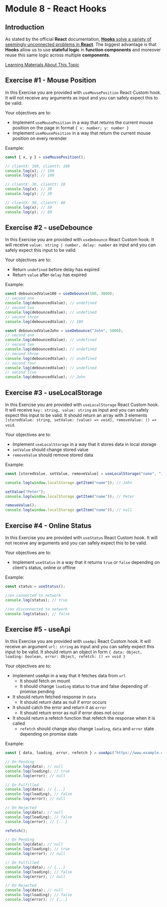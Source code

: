 # Module 8 - React Hooks

## Introduction

As stated by the official **React** documentation, [**Hooks** solve a variety of seemingly unconnected problems in **React**](https://reactjs.org/docs/hooks-intro.html#motivation). The biggest advantage is that **Hooks** allow us to use **stateful logic** in **function components** and moreover reuse this same logic across multiple **components**.

[Learning Materials About This Topic](https://www.notion.so/mkit/React-Hooks-98551a866ce4445483fbc94a170ebd9f)

## Exercise #1 - Mouse Position

In this Exercise you are provided with `useMousePosition` React Custom hook. It will not receive any arguments as input and you can safely expect this to be valid.

Your objectives are to:

- Implement `useMousePosition` in a way that returns the current mouse position on the page in format `{ x: number; y: number }`
- Implement `useMousePosition` in a way that return the current mouse position on every rerender

Example:

```javascript
const { x, y } = useMousePosition();

// clientX: 100, clientY: 100
console.log(x); // 100
console.log(y); // 100

// clientX: 30, clientY: 20
console.log(x); // 30
console.log(y); // 20

// clientX: 50, clientY: 80
console.log(x); // 50
console.log(y); // 80
```

## Exercise #2 - useDebounce

In this Exercise you are provided with `useDebounce` React Custom hook. It will receive `value: string | number, delay: number` as input and you can safely expect this input to be valid.

Your objectives are to:

- Return `undefined` before delay has expired
- Return `value` after `delay` has expired

Example:

```javascript
const debouncedValue100 = useDebounce(100, 3000);
// second one
console.log(debouncedValue); // undefined
// second two
console.log(debouncedValue); // undefined
// second three
console.log(debouncedValue); // 100

const debouncedValueJohn = useDebounce("John", 5000);
// second one
console.log(debouncedValue); // undefined
// second two
console.log(debouncedValue); // undefined
// second three
console.log(debouncedValue); // undefined
// second four
console.log(debouncedValue); // undefined
// second five
console.log(debouncedValue); // John
```

## Exercise #3 - useLocalStorage

In this Exercise you are provided with `useLocalStorage` React Custom hook. It will receive `key: string, value: string` as input and you can safely expect this input to be valid. It should return an array with 3 elements `[storedValue: string, setValue: (value) => void], removeValue: () => void`.

Your objectives are to:

- Implement `useLocalStorage` in a way that it stores data in local storage
- `setValue` should change stored value
- `removeValue` should remove stored data

Example:

```javascript
const [storedValue, setValue, removeValue] = useLocalStorage("name", "John");

console.log(window.localStorage.getItem("name")); // John

setValue("Peter");
console.log(window.localStorage.getItem("name")); // Peter

removeValue();
console.log(window.localStorage.getItem("name")); // null
```

## Exercise #4 - Online Status

In this Exercise you are provided with `useStatus` React Custom hook. It will not receive any arguments and you can safely expect this to be valid.

Your objectives are to:

- Implement `useStatus` in a way that it returns `true` or `false` depending on client's status, online or offline

Example:

```javascript
const status = useStatus();

//on connected to network
console.log(status); // true

//on disconnected to network
console.log(status); // false
```

## Exercise #5 - useApi

In this Exercise you are provided with `useApi` React Custom hook. It will receive an argument `url: string` as input and you can safely expect this input to be valid. It should return an object in form `{ data: Object, loading: boolean, error: Object, refetch: () => void }`

Your objectives are to:

- Implement useApi in a way that it fetches data from `url`
  - It should fetch on mount
  - It should change `loading` status to true and false depending of promise pending
- It should return fetched response in `data`
  - It should return data as null if error occurs
- It should catch the error and return it as `error`
  - It should return error as null if error does not occur
- It should return a refetch function that refetch the response when it is called
  - `refetch` should change also change `loading`, `data` and `error` state depending on promise state

Example:

```javascript
const { data, loading, error, refetch } = useApi("https://www.example.com");

// On Pending
console.log(data); // null
console.log(loading); // true
console.log(error); // null

// On Fulfilled
console.log(data); // {...}
console.log(loading); // false
console.log(error); // null

// On Rejected
console.log(data); // null
console.log(loading); // false
console.log(error); // {...}

refetch();

// On Pending
console.log(data); // null
console.log(loading); // true
console.log(error); // null

// On Fulfilled
console.log(data); // {...}
console.log(loading); // false
console.log(error); // null

// On Rejected
console.log(data); // null
console.log(loading); // false
console.log(error); // {...}
```
